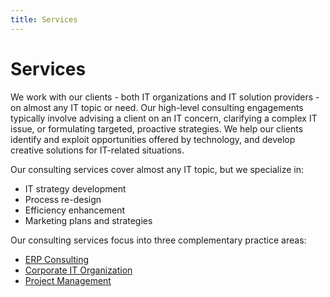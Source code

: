 ```yaml
---
title: Services
---
```


# Services

We work with our clients - both IT organizations and IT solution providers - on almost any IT topic or need.
 Our high-level consulting engagements typically involve advising a client on an IT concern, clarifying a complex IT issue, or formulating targeted, proactive strategies. We help our clients identify and exploit opportunities offered by technology, and develop creative solutions for IT-related situations.

Our consulting services cover almost any IT topic, but we specialize in:
* IT strategy development
* Process re-design
* Efficiency enhancement
* Marketing plans and strategies

Our consulting services focus into three complementary practice areas:
* [ERP Consulting](http://www.hethongxanh.vn/en/services/erp%20consulting.html)
* [Corporate IT Organization](http://www.hethongxanh.vn/en/services/corporate%20it%20organization.html)
* [Project Management](http://www.hethongxanh.vn/en/services/project%20management.html)